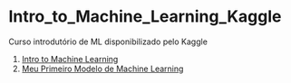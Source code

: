 # Intro_to_Machine_Learning_Kaggle
 Curso introdutório de ML disponibilizado pelo Kaggle
 
 1. [Intro to Machine Learning](1.Intro_to_Machine_Learning.ipynb) 
 2. [Meu Primeiro Modelo de Machine Learning](2.Meu_Primeiro_Modelo_ML.ipynb)
